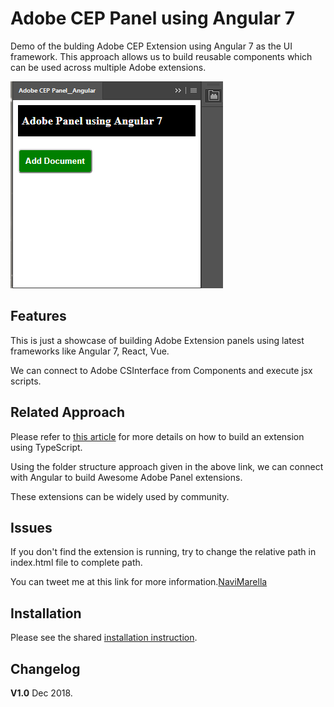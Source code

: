 Adobe CEP Panel using Angular 7
=======================

Demo of the bulding Adobe CEP Extension using Angular 7 as the UI framework. This approach allows us to build reusable components which can be used across multiple Adobe extensions.

![screenshot](img/screenshot.png)

## Features
This is just a showcase of building Adobe Extension panels using latest frameworks like Angular 7, React, Vue.

We can connect to Adobe CSInterface from Components and  execute jsx scripts.
<!--
    Example

```
   const script = 'app.documents.add()';
    new CSInterface().evalScript(script, (result) => {
      alert('Document added using panel extension');
    });
```
-->

## Related Approach
Please refer to [this article](https://github.com/Adobe-CEP/Samples/tree/master/TypeScript) for more details on how to build an extension using TypeScript.

 Using the folder structure approach given in the above link, we can connect with Angular to build Awesome Adobe Panel extensions.

 These extensions can be widely used by community.

## Issues
If you don't find the extension is running, try to change the relative path in index.html file to complete path.

You can tweet me at this link for more information.[NaviMarella](https://twitter.com/NaviMarella)

## Installation
Please see the shared [installation instruction](../../README.md#installation).

## Changelog
**V1.0** Dec 2018.